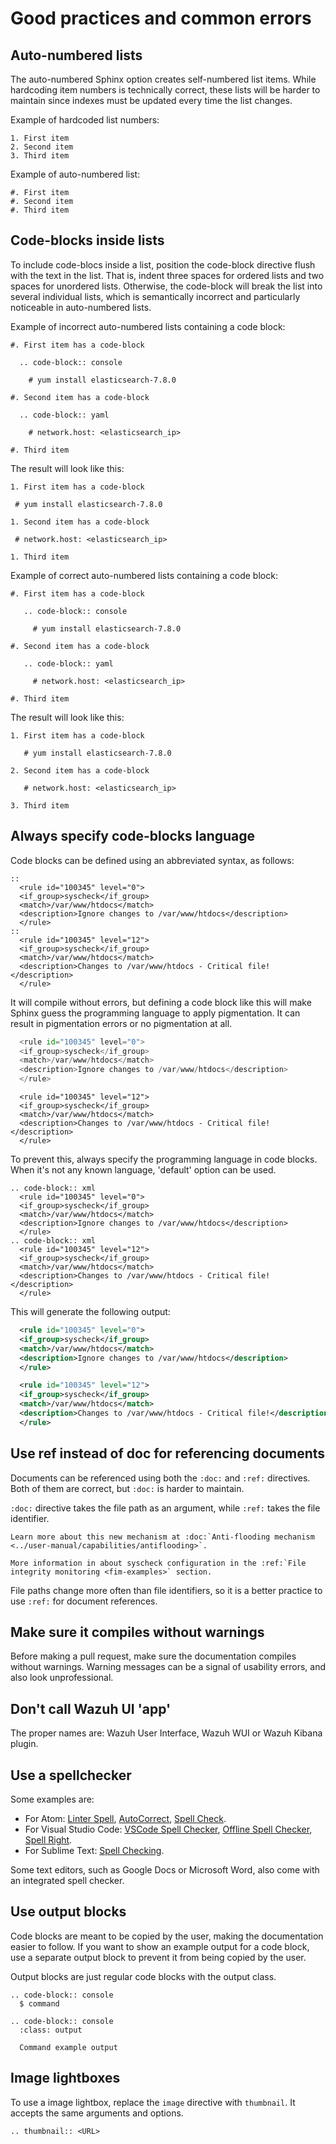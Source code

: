 # Good practices and common errors

## Auto-numbered lists

The auto-numbered  Sphinx option creates self-numbered list items. While hardcoding item numbers is technically correct, these lists will be harder to maintain since indexes must be updated every time the list changes.

Example of hardcoded list numbers:

```
1. First item
2. Second item
3. Third item
```

Example of auto-numbered list:

```
#. First item
#. Second item
#. Third item
```

## Code-blocks inside lists

To include code-blocs inside a list, position the code-block directive flush with the text in the list. That is, indent three spaces for ordered lists and two spaces for unordered lists. Otherwise, the code-block will break the list into several individual lists, which is semantically incorrect and particularly noticeable in auto-numbered lists.

Example of incorrect auto-numbered lists containing a code block:

```
#. First item has a code-block

  .. code-block:: console

    # yum install elasticsearch-7.8.0

#. Second item has a code-block

  .. code-block:: yaml

    # network.host: <elasticsearch_ip>

#. Third item
```

The result will look like this:

```
1. First item has a code-block

 # yum install elasticsearch-7.8.0

1. Second item has a code-block

 # network.host: <elasticsearch_ip>

1. Third item
```

Example of correct auto-numbered lists containing a code block:

```
#. First item has a code-block

   .. code-block:: console

     # yum install elasticsearch-7.8.0

#. Second item has a code-block

   .. code-block:: yaml

     # network.host: <elasticsearch_ip>

#. Third item
```

The result will look like this:

```
1. First item has a code-block

   # yum install elasticsearch-7.8.0

2. Second item has a code-block

   # network.host: <elasticsearch_ip>

3. Third item
```

## Always specify code-blocks language

Code blocks can be defined using an abbreviated syntax, as follows:

```
::
  <rule id="100345" level="0">
  <if_group>syscheck</if_group>
  <match>/var/www/htdocs</match>
  <description>Ignore changes to /var/www/htdocs</description>
  </rule>
::
  <rule id="100345" level="12">
  <if_group>syscheck</if_group>
  <match>/var/www/htdocs</match>
  <description>Changes to /var/www/htdocs - Critical file!</description>
  </rule>
```

It will compile without errors, but defining a code block like this will make Sphinx guess the programming language to apply pigmentation. It can result in pigmentation errors or no pigmentation at all.

```python
  <rule id="100345" level="0">
  <if_group>syscheck</if_group>
  <match>/var/www/htdocs</match>
  <description>Ignore changes to /var/www/htdocs</description>
  </rule>
```

```
  <rule id="100345" level="12">
  <if_group>syscheck</if_group>
  <match>/var/www/htdocs</match>
  <description>Changes to /var/www/htdocs - Critical file!</description>
  </rule>
```

To prevent this, always specify the programming language in code blocks. When it's not any known language, 'default' option can be used.

```
.. code-block:: xml
  <rule id="100345" level="0">
  <if_group>syscheck</if_group>
  <match>/var/www/htdocs</match>
  <description>Ignore changes to /var/www/htdocs</description>
  </rule>
.. code-block:: xml
  <rule id="100345" level="12">
  <if_group>syscheck</if_group>
  <match>/var/www/htdocs</match>
  <description>Changes to /var/www/htdocs - Critical file!</description>
  </rule>
```

This will generate the following output:

```xml
  <rule id="100345" level="0">
  <if_group>syscheck</if_group>
  <match>/var/www/htdocs</match>
  <description>Ignore changes to /var/www/htdocs</description>
  </rule>
```

```xml
  <rule id="100345" level="12">
  <if_group>syscheck</if_group>
  <match>/var/www/htdocs</match>
  <description>Changes to /var/www/htdocs - Critical file!</description>
  </rule>
```

## Use ref instead of doc for referencing documents

Documents can be referenced using both the `:doc:` and `:ref:` directives. Both of them are correct, but `:doc:` is harder to maintain.

`:doc:` directive takes the file path as an argument, while `:ref:` takes the file identifier.

```
Learn more about this new mechanism at :doc:`Anti-flooding mechanism <../user-manual/capabilities/antiflooding>`.

More information in about syscheck configuration in the :ref:`File integrity monitoring <fim-examples>` section.
```

File paths change more often than file identifiers, so it is a better practice to use `:ref:` for document references.

## Make sure it compiles without warnings

Before making a pull request, make sure the documentation compiles without warnings. Warning messages can be a signal of usability errors, and also look unprofessional.

## Don't call Wazuh UI 'app'

The proper names are: Wazuh User Interface, Wazuh WUI or Wazuh Kibana plugin.

## Use a spellchecker

Some examples are:

- For Atom: [Linter Spell](https://atom.io/packages/linter-spell), [AutoCorrect](https://atom.io/packages/autocorrect-en), [Spell Check](https://atom.io/packages/spell-check).
- For Visual Studio Code: [VSCode Spell Checker](https://github.com/streetsidesoftware/vscode-spell-checker), [Offline Spell Checker](https://github.com/swyphcosmo/vscode-spellchecker), [Spell Right](https://github.com/bartosz-antosik/vscode-spellright).
- For Sublime Text: [Spell Checking](https://www.sublimetext.com/docs/3/spell_checking.html).

Some text editors, such as Google Docs or Microsoft Word, also come with an integrated spell checker.

## Use output blocks

Code blocks are meant to be copied by the user, making the documentation easier to follow. If you want to show an example output for a code block, use a separate output block to prevent it from being copied by the user.

Output blocks are just regular code blocks with the output class.

```
.. code-block:: console
  $ command

.. code-block:: console
  :class: output

  Command example output
```

## Image lightboxes

To use a image lightbox, replace the `image` directive with `thumbnail`. It accepts the same arguments and options.

```
.. thumbnail:: <URL>
```
